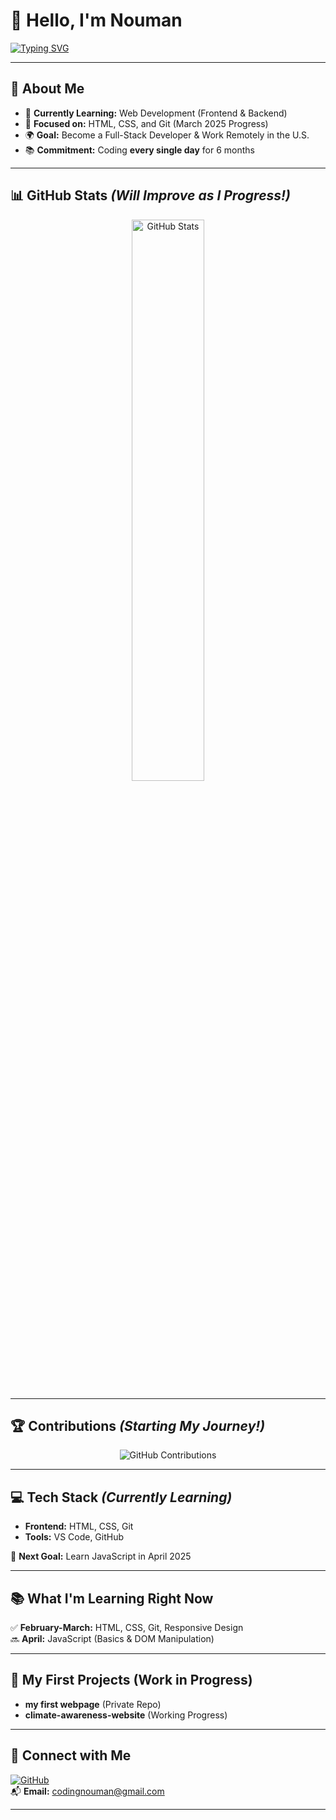 # 👋 Hello, I'm Nouman

[![Typing SVG](https://readme-typing-svg.demolab.com?font=Poppins&size=35&pause=1000&color=0078D7&vCenter=true&width=600&lines=Aspiring+Web+Developer;Committed+to+Learning;Building+My+Skills+Daily)](https://github.com/coding-nouman)

---

## 🌟 About Me
- 🚀 **Currently Learning:** Web Development (Frontend & Backend)
- 🎯 **Focused on:** HTML, CSS, and Git (March 2025 Progress)
- 🌍 **Goal:** Become a Full-Stack Developer & Work Remotely in the U.S.
- 📚 **Commitment:** Coding **every single day** for 6 months

---

## 📊 GitHub Stats *(Will Improve as I Progress!)*
<div align="center">
   <img src="https://github-readme-stats.vercel.app/api?username=coding-nouman&show_icons=true&theme=radical&hide_border=true" alt="GitHub Stats" width="48%" />
</div>

---

## 🏆 Contributions *(Starting My Journey!)*
<div align="center">
   <img src="https://ghchart.rshah.org/00FFA1/coding-nouman" alt="GitHub Contributions" />
</div>

---

## 💻 Tech Stack *(Currently Learning)*
- **Frontend:** HTML, CSS, Git  
- **Tools:** VS Code, GitHub  

🔹 **Next Goal:** Learn JavaScript in April 2025  

---

## 📚 What I'm Learning Right Now
✅ **February-March:** HTML, CSS, Git, Responsive Design  
🔜 **April:** JavaScript (Basics & DOM Manipulation)  

---

## 📂 My First Projects (Work in Progress)
- **my first webpage** (Private Repo)  
- **climate-awareness-website** (Working Progress)  

---

## 💌 Connect with Me  
[![GitHub](https://img.shields.io/badge/-GitHub-181717?style=for-the-badge&logo=github&logoColor=white)](https://github.com/coding-nouman)  
📬 **Email:** [codingnouman@gmail.com](mailto:codingnouman@gmail.com)  

---
